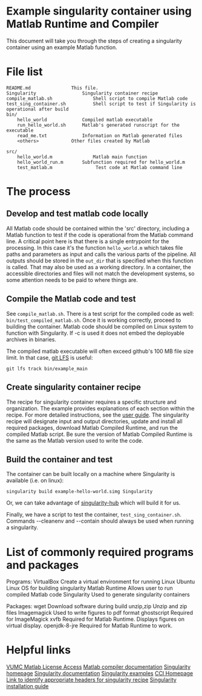 # Example singularity container using Matlab Runtime and Compiler

This document will take you through the steps of creating a singularity container using an example Matlab function.

# File list

	README.md				This file.
	Singularity			        Singularity container recipe
	compile_matlab.sh		    	Shell script to compile Matlab code
	test_sing_container.sh			Shell script to test if Singularity is operational after build
	bin/
		hello_world		        Compiled matlab executable
		run_hello_world.sh	 	Matlab's generated runscript for the executable
		read_me.txt		        Information on Matlab generated files
		<others>			Other files created by Matlab	

	src/
		hello_world.m		      	Matlab main function
		hello_world_run.m	   	Subfunction required for hello_world.m
		test_matlab.m		     	 Test code at Matlab command line


# The process

## Develop and test matlab code locally
All Matlab code should be contained within the 'src' directory, including a Matlab function to test if the code is operational from the Matlab command line.
A critical point here is that there is a single entrypoint for the processing. In this case it's the function `hello_world.m` which takes file paths and parameters as input and calls the various parts of the pipeline. All outputs should be stored in the `out_dir` that is specified when this function is called. That may also be used as a working directory. In a container, the accessible directories and files will not match the development systems, so some attention needs to be paid to where things are.

## Compile the Matlab code and test
See `compile_matlab.sh`. There is a test script for the compiled code as well: 
`bin/test_compiled_matlab.sh`. Once it is working correctly, proceed to building the container. Matlab code should be compiled on Linux system to function with Singularity. If -c is used it does not embed the deployable archives in binaries. 


The compiled matlab executable will often exceed github's 100 MB file size limit. In that case, [git LFS](https://git-lfs.github.com/) is useful:

    git lfs track bin/example_main

## Create singularity container recipe
The recipe for singularity container requires a specific structure and organization. The example provides explanations of each section within the recipe. For more detailed instructions, see the [user guide](https://sylabs.io/guides/3.7/user-guide.pdf).
The singularity recipe will designate input and output directories, update and install all required packages, download Matlab Compiled Runtime, and run the compiled Matlab script. Be sure the version of Matlab Compiled Runtime is the same as the Matlab version used to write the code.

## Build the container and test
The container can be built locally on a machine where Singularity is available (i.e. on linux):

	singularity build example-hello-world.simg Singularity

Or, we can take advantage of 
[singularity-hub](https://www.singularity-hub.org/collections/2117)
which will build it for us.

Finally, we have a script to test the container, `test_sing_container.sh`. Commands --cleanenv and --contain should always be used when running a singularity.


# List of commonly required programs and packages

Programs:
	VirtualBox			  Create a virtual environment for running Linux
	Ubuntu 			      Linux OS for building singularity
	Matlab Runtime		Allows user to run compiled Matlab code
	Singularity		    Used to generate singularity containers
	
Packages:
	wget				      Download software during build
	unzip,zip			    Unzip and zip files
	Imagemagick		    Used to write figures to pdf format
	ghostscript		    Required for ImageMagick
	xvfb				      Required for Matlab Runtime. Displays figures on virtual display.
	openjdk-8-jre		  Required for Matlab Runtime to work.


# Helpful links
[VUMC Matlab License Access](https://www.vumc.org/it/software-store-blog-vumc-it-blog/matlab-anytime-anywhere)
[Matlab compiler documentation](https://www.mathworks.com/help/compiler/index.html?s_tid=CRUX_lftnav)
[Singularity homepage](https://singularity-hub.org/)
[Singularity documentation](https://sylabs.io/guides/3.7/user-guide.pdf)
[Singularity examples](https://github.com/singularityhub/singularity-compose-examples)
[CCI Homepage](https://my.vanderbilt.edu/vuiiscci/)
[Link to identify appropriate headers for singularity recipe](hub.docker.com/_/ubuntu)
[Singularity installation guide](sylabs.io/guides/3.7/admin-guide/installation.html#installation-on-linux)



